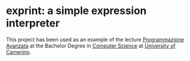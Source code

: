 # exprint: a simple expression interpreter

This project has been used as an example of the lecture [Programmazione Avanzata](http://didattica.cs.unicam.it/doku.php?id=didattica:ay2122:pa:main) at the Bachelor Degree in [Computer Science](https://www.cs.unicam.it) at [University of Camerino](http://www.unicam.it).  
